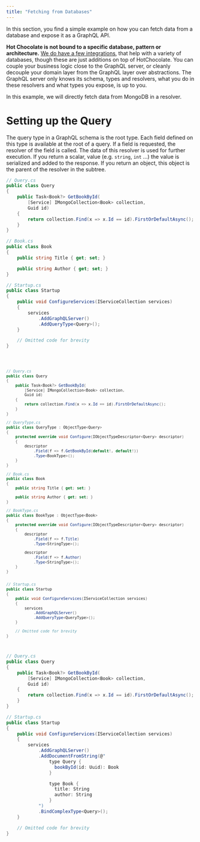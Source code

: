 ```yaml
---
title: "Fetching from Databases"
---
```


In this section, you find a simple example on how you can fetch data from a database and expose it as a GraphQL API.

**Hot Chocolate is not bound to a specific database, pattern or architecture.**
[We do have a few integrations](/docs/hotchocolate/v11/integrations), that help with a variety of databases, though these are just additions on top of HotChocolate.
You can couple your business logic close to the GraphQL server, or cleanly decouple your domain layer from the GraphQL layer over abstractions.
The GraphQL server only knows its schema, types and resolvers, what you do in these resolvers and what types you expose, is up to you.

In this example, we will directly fetch data from MongoDB in a resolver.

# Setting up the Query

The query type in a GraphQL schema is the root type. Each field defined on this type is available at the root of a query.
If a field is requested, the resolver of the field is called.
The data of this resolver is used for further execution.
If you return a scalar, value (e.g. `string`, `int` ...) the value is serialized and added to the response.
If you return an object, this object is the parent of the resolver in the subtree.

<ExampleTabs>
<Annotation>

```csharp
// Query.cs
public class Query
{
    public Task<Book?> GetBookById(
        [Service] IMongoCollection<Book> collection,
        Guid id)
    {
        return collection.Find(x => x.Id == id).FirstOrDefaultAsync();
    }
}

// Book.cs
public class Book
{
    public string Title { get; set; }

    public string Author { get; set; }
}

// Startup.cs
public class Startup
{
    public void ConfigureServices(IServiceCollection services)
    {
        services
            .AddGraphQLServer()
            .AddQueryType<Query>();
    }

    // Omitted code for brevity
}
```

</Annotation>
<Code>

```csharp
// Query.cs
public class Query
{
    public Task<Book?> GetBookById(
        [Service] IMongoCollection<Book> collection,
        Guid id)
    {
        return collection.Find(x => x.Id == id).FirstOrDefaultAsync();
    }
}

// QueryType.cs
public class QueryType : ObjectType<Query>
{
    protected override void Configure(IObjectTypeDescriptor<Query> descriptor)
    {
        descriptor
            .Field(f => f.GetBookById(default!, default!))
            .Type<BookType>();
    }
}

// Book.cs
public class Book
{
    public string Title { get; set; }

    public string Author { get; set; }
}

// BookType.cs
public class BookType : ObjectType<Book>
{
    protected override void Configure(IObjectTypeDescriptor<Query> descriptor)
    {
        descriptor
            .Field(f => f.Title)
            .Type<StringType>();

        descriptor
            .Field(f => f.Author)
            .Type<StringType>();
    }
}


// Startup.cs
public class Startup
{
    public void ConfigureServices(IServiceCollection services)
    {
        services
            .AddGraphQLServer()
            .AddQueryType<QueryType>();
    }

    // Omitted code for brevity
}
```

</Code>
<Schema>

```csharp
// Query.cs
public class Query
{
    public Task<Book?> GetBookById(
        [Service] IMongoCollection<Book> collection,
        Guid id)
    {
        return collection.Find(x => x.Id == id).FirstOrDefaultAsync();
    }
}

// Startup.cs
public class Startup
{
    public void ConfigureServices(IServiceCollection services)
    {
        services
            .AddGraphQLServer()
            .AddDocumentFromString(@"
                type Query {
                  bookById(id: Uuid): Book
                }

                type Book {
                  title: String
                  author: String
                }
            ")
            .BindComplexType<Query>();
    }

    // Omitted code for brevity
}
```

</Schema>
</ExampleTabs>
